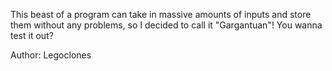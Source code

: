 This beast of a program can take in massive amounts of inputs and store them without any problems, so I decided to call it "Gargantuan"! You wanna test it out?

Author: Legoclones
